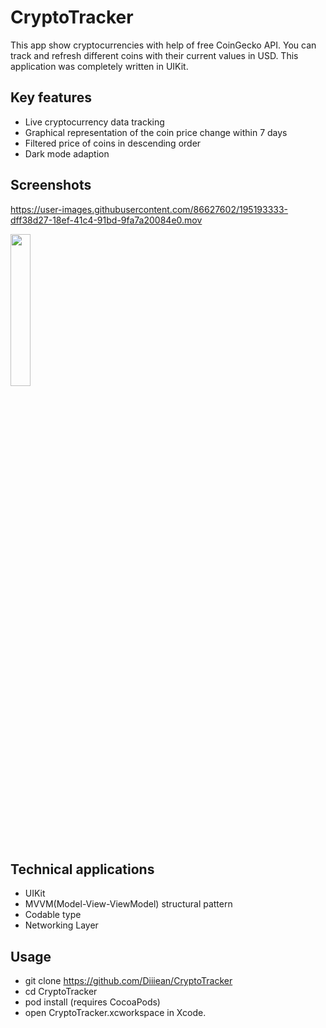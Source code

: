 # CryptoTracker
This app show cryptocurrencies with help of free CoinGecko API. You can track and refresh different coins with their current values in USD.
This application was completely written in UIKit.
## Key features
- Live cryptocurrency data tracking
- Graphical representation of the coin price change within 7 days
- Filtered price of coins in descending order
- Dark mode adaption
## Screenshots

https://user-images.githubusercontent.com/86627602/195193333-dff38d27-18ef-41c4-91bd-9fa7a20084e0.mov


<img src="https://user-images.githubusercontent.com/86627602/195185359-254eefd8-3888-408b-a2bf-06c5d8a60197.png" width=25% height=25%>



## Technical applications
- UIKit
- MVVM(Model-View-ViewModel) structural pattern
- Codable type
- Networking Layer
## Usage
- git clone https://github.com/Diiiean/CryptoTracker
- cd CryptoTracker
- pod install (requires CocoaPods)
- open CryptoTracker.xcworkspace in Xcode.
